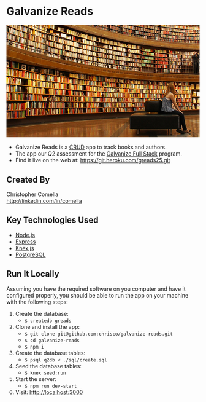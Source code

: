 # Galvanize Reads

![Galvanize Reads](greads.jpg "Galvanize Reads")

* Galvanize Reads is a [CRUD](https://git.heroku.com/greads25.git) app to track books and authors.
* The app our Q2 assessment for the [Galvanize Full Stack](http://www.galvanize.com/courses/web-development/) program.
* Find it live on the web at: https://git.heroku.com/greads25.git

## Created By

Christopher Comella    
http://linkedin.com/in/comella

## Key Technologies Used

* [Node.js](https://nodejs.org)
* [Express](http://expressjs.com)
* [Knex.js](http://knexjs.org)
* [PostgreSQL](https://www.postgresql.org)

## Run It Locally

Assuming you have the required software on you computer and have it configured properly, you should be able to run the app on your machine with the following steps:

1. Create the database:
   - ````$ createdb greads````
2. Clone and install the app:
   - ````$ git clone git@github.com:chrisco/galvanize-reads.git````
   - ````$ cd galvanize-reads````
   - ````$ npm i````
3. Create the database tables:
   - ````$ psql q2db < ./sql/create.sql````
4. Seed the database tables:
   - ````$ knex seed:run````
4. Start the server:
   - ````$ npm run dev-start````
2. Visit: [http://localhost:3000](http://localhost:3000)

